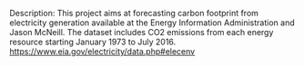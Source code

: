 Description: This project aims at forecasting carbon footprint from electricity generation available at the Energy Information Administration and Jason McNeill. The dataset includes CO2 emissions from each energy resource starting January 1973 to July 2016. https://www.eia.gov/electricity/data.php#elecenv
